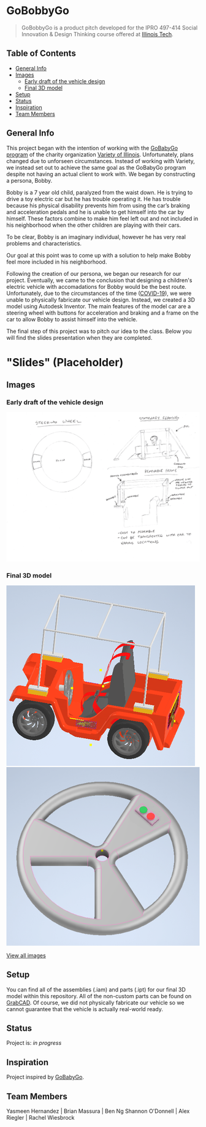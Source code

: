 # GoBobbyGo
> GoBobbyGo is a product pitch developed for the IPRO 497-414 Social Innovation & Design Thinking course offered at [Illinois Tech](https://www.iit.edu/ "Illinois Institute of Technology").

## Table of Contents
* [General Info](#general-info)
* [Images](#images)
  * [Early draft of the vehicle design](#early-draft-of-the-vehicle-design)
  * [Final 3D model](#final-3d-model)
* [Setup](#setup)
* [Status](#status)
* [Inspiration](#inspiration)
* [Team Members](#team-members)

## General Info
This project began with the intention of working with the [GoBabyGo program](https://sites.udel.edu/gobabygo/ "UD Mobility Technology | GoBabyGo!") of the charity organization [Variety of Illinois](https://www.varietyofillinois.org/ "Variety of Illinois"). Unfortunately, plans changed due to unforseen circumstances. Instead of working with Variety, we instead set out to achieve the same goal as the GoBabyGo program despite not having an actual client to work with. We began by constructing a persona, Bobby.

Bobby is a 7 year old child, paralyzed from the waist down. He is trying to drive a toy electric car but he has trouble operating it. He has trouble because his physical disability prevents him from using the car’s braking and acceleration pedals and he is unable to get himself into the car by himself. These factors combine to make him feel left out and not included in his neighborhood when the other children are playing with their cars.

To be clear, Bobby is an imaginary individual, however he has very real problems and characteristics.

Our goal at this point was to come up with a solution to help make Bobby feel more included in his neighborhood.

Following the creation of our persona, we began our research for our project. Eventually, we came to the conclusion that designing a children's electric vehicle with accomadations for Bobby would be the best route. Unfortunately, due to the circumstances of the time ([COVID-19](https://www.cdc.gov/coronavirus/2019-ncov/ "Coronavirus Disease 2019 (COVID-19) | CDC")), we were unable to physically fabricate our vehicle design. Instead, we created a 3D model using Autodesk Inventor. The main features of the model car are a steering wheel with buttons for acceleration and braking and a frame on the car to allow Bobby to assist himself into the vehicle.

The final step of this project was to pitch our idea to the class. Below you will find the slides presentation when they are completed.

# "Slides" (Placeholder) 

## Images
### Early draft of the vehicle design
![Early draft of the vehicle design](./Images/Sketch01.png "Earlist sketch")

### Final 3D model
![Final 3D model of the vehicle](./Images/FinalCarModel00.png "Final car model")
![Final 3D model of the steering wheel](./Images/FinalSteeringWheelModel00.png "Final steering wheel model")

[View all images](./Images "Images folder")

## Setup
You can find all of the assemblies (.iam) and parts (.ipt) for our final 3D model within this repository. All of the non-custom parts can be found on [GrabCAD](https://grabcad.com/ "GrabCAD"). Of course, we did not physically fabricate our vehicle so we cannot guarantee that the vehicle is actually real-world ready.

## Status
Project is: _in progress_

## Inspiration
Project inspired by [GoBabyGo](https://sites.udel.edu/gobabygo/ "UD Mobility Technology | GoBabyGo!").

## Team Members
Yasmeen Hernandez | Brian Massura | Ben Ng
Shannon O'Donnell | Alex Riegler | Rachel Wiesbrock
